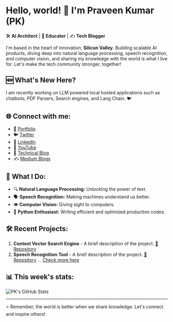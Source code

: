 # Hello, world! 👋 I'm Praveen Kumar (PK)

🛠 **AI Architect** | 🎤 **Educator** | ✍️ **Tech Blogger**

I'm based in the heart of innovation, **Silicon Valley**. Building scalable AI products, diving deep into natural language processing, speech recognition, and computer vision, and sharing my knowledge with the world is what I live for. Let's make the tech community stronger, together!

## :new: What's New Here?

I am recently working on LLM powered local hosted applications such as chatbots, PDF Parsers, Search engines, and Lang Chain. :bird: 

## 🌐 Connect with me:
- :man: [Portfolio](https://inboxpraveen.github.io)
- 🐦 [Twitter](https://twitter.com/inboxpraveen)
- 📝 [LinkedIn](https://linkedin.com/in/praveen-kumar-inbox)
- 🎥 [YouTube](https://www.youtube.com/channel/UC56_sImklFKoilc1IpLUfNg)
- 📰 [Technical Blog](https://inboxpraveen.github.io/blogs/)
- :writing_hand: [Medium Blogs](https://medium.com/@inboxpraveen)

## 🚀 What I Do:
- 🔍 **Natural Language Processing:** Unlocking the power of text.
- 🗣 **Speech Recognition:** Making machines understand us better.
- 👁 **Computer Vision:** Giving sight to computers.
- 🐍 **Python Enthusiast:** Writing efficient and optimized production codes.

## 🛠 Recent Projects:
1. **Context Vector Search Engine** - A brief description of the project. [🔗 Repository](GITHUB_REPO_LINK)
2. **Speech Recognition Tool** - A brief description of the project. [🔗 Repository](GITHUB_REPO_LINK)
... [Check more here](https://github.com/inboxpraveen?tab=repositories)

## 📊 This week's stats:
![PK's GitHub Stats](https://github-readme-stats.vercel.app/api?username=inboxpraveen&count_private=true&show_icons=true&theme=radical)

---

⭐ Remember, the world is better when we share knowledge. Let's connect and inspire others!
